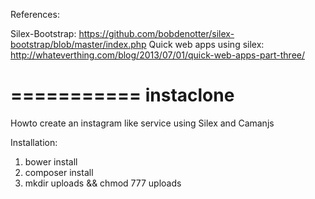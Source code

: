 References:

Silex-Bootstrap: https://github.com/bobdenotter/silex-bootstrap/blob/master/index.php
Quick web apps using silex: http://whateverthing.com/blog/2013/07/01/quick-web-apps-part-three/

===========
instaclone
===========

Howto create an instagram like service using Silex and Camanjs

Installation:

1) bower install
2) composer install
3) mkdir uploads && chmod 777 uploads
